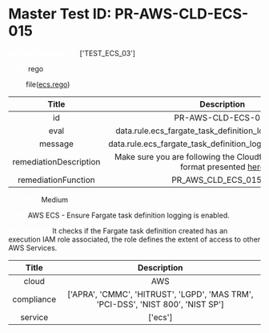 



# Master Test ID: PR-AWS-CLD-ECS-015


***<font color="white">Master Snapshot Id:</font>*** ['TEST_ECS_03']

***<font color="white">type:</font>*** rego

***<font color="white">rule:</font>*** file([ecs.rego])  
  
  
  
  

|Title|Description|
| :---: | :---: |
|id|PR-AWS-CLD-ECS-015|
|eval|data.rule.ecs_fargate_task_definition_logging_is_enabled|
|message|data.rule.ecs_fargate_task_definition_logging_is_enabled_err|
|remediationDescription|Make sure you are following the Cloudformation template format presented <a href='https://boto3.amazonaws.com/v1/documentation/api/latest/reference/services/ecs.html#ECS.Client.describe_task_definition' target='_blank'>here</a>|
|remediationFunction|PR_AWS_CLD_ECS_015.py|


***<font color="white">Severity:</font>*** Medium

***<font color="white">Title:</font>*** AWS ECS - Ensure Fargate task definition logging is enabled.

***<font color="white">Description:</font>*** It checks if the Fargate task definition created has an execution IAM role associated, the role defines the extent of access to other AWS Services.  
  
  

|Title|Description|
| :---: | :---: |
|cloud|AWS|
|compliance|['APRA', 'CMMC', 'HITRUST', 'LGPD', 'MAS TRM', 'PCI-DSS', 'NIST 800', 'NIST SP']|
|service|['ecs']|



[ecs.rego]: https://github.com/prancer-io/prancer-compliance-test/tree/master/aws/cloud/ecs.rego
